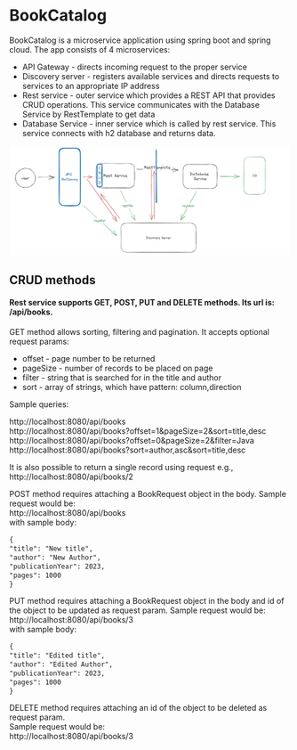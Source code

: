 # BookCatalog

BookCatalog is a microservice application using spring boot and spring cloud. The app consists of 4 microservices:

* API Gateway - directs incoming request to the proper service
* Discovery server - registers available services and directs requests to services to an appropriate IP address
* Rest service - outer service which provides a REST API that provides CRUD operations. This service communicates with
  the Database Service by RestTemplate to get data
* Database Service - inner service which is called by rest service. This service connects with h2 database and returns
  data.

![Book Catalog Schema](docs/images/BookCatalogSchema.JPG)

## CRUD methods

#### Rest service supports GET, POST, PUT and DELETE methods. Its url is: /api/books.

GET method allows sorting, filtering and pagination. It accepts optional request params:

* offset - page number to be returned
* pageSize - number of records to be placed on page
* filter - string that is searched for in the title and author
* sort - array of strings, which have pattern: column,direction

Sample queries:

http://localhost:8080/api/books \
http://localhost:8080/api/books?offset=1&pageSize=2&sort=title,desc \
http://localhost:8080/api/books?offset=0&pageSize=2&filter=Java \
http://localhost:8080/api/books?sort=author,asc&sort=title,desc

It is also possible to return a single record using request e.g., http://localhost:8080/api/books/2

POST method requires attaching a BookRequest object in the body. Sample request would be:\
http://localhost:8080/api/books \
with sample body:

```
{
"title": "New title",
"author": "New Author",
"publicationYear": 2023,
"pages": 1000
}
```

PUT method requires attaching a BookRequest object in the body and id of the object to be updated as request param.
Sample request would be:\
http://localhost:8080/api/books/3 \
with sample body:

```
{
"title": "Edited title",
"author": "Edited Author",
"publicationYear": 2023,
"pages": 1000
}
```

DELETE method requires attaching an id of the object to be deleted as request param.\
Sample request would be:\
http://localhost:8080/api/books/3 

